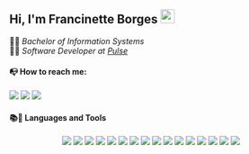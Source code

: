 ## Hi, I'm Francinette Borges <img src="https://media.giphy.com/media/hvRJCLFzcasrR4ia7z/giphy.gif" width="25px">
<!--
**borgesfran/borgesfran** is a ✨ _special_ ✨ repository because its `README.md` (this file) appears on your GitHub profile.-->
:woman_student: <i>Bachelor of Information Systems</i> <br/>
:woman_technologist: <i>Software Developer at [Pulse](https://www.linkedin.com/company/pulseoficial)</i>

#### :mailbox_with_no_mail: How to reach me:
[<img src="https://img.shields.io/badge/gmail-D14836.svg?&style=for-the-badge&logo=gmail&logoColor=white"/>](https://www.encurtador.com.br/duV14)
[<img src="https://img.shields.io/badge/linkedin-%230077B5.svg?&style=for-the-badge&logo=linkedin&logoColor=white"/>](https://www.linkedin.com/in/francinetteborges/)
[<img src="https://img.shields.io/badge/wordpress-21759B.svg?&style=for-the-badge&logo=wordpress&logoColor=white"/>](http://francinetteborges.wordpress.com/)

#### :books::wrench: Languages and Tools
<p align="center">
<img src="https://img.shields.io/badge/java-%23ED8B00.svg?&style=for-the-badge&logo=java&logoColor=white"> <img src="https://img.shields.io/badge/javascript%20-%23323330.svg?&style=for-the-badge&logo=javascript&logoColor=%23F7DF1E"> <img src="https://img.shields.io/badge/c%20-%2300599C.svg?&style=for-the-badge&logo=c&logoColor=white"> <img src="https://img.shields.io/badge/c++%20-%2300599C.svg?&style=for-the-badge&logo=c%2B%2B&logoColor=white"> <img src="https://img.shields.io/badge/dart-%230175C2.svg?&style=for-the-badge&logo=dart&logoColor=white"> <img src="https://img.shields.io/badge/python%20-%2314354C.svg?&style=for-the-badge&logo=python&logoColor=white"> <img src="https://img.shields.io/badge/html5%20-%23E34F26.svg?&style=for-the-badge&logo=html5&logoColor=white"> <img src="https://img.shields.io/badge/css3%20-%231572B6.svg?&style=for-the-badge&logo=css3&logoColor=white"> <img src="https://img.shields.io/badge/spring%20-%236DB33F.svg?&style=for-the-badge&logo=spring&logoColor=white"> <img src="https://img.shields.io/badge/react%20-%2320232a.svg?&style=for-the-badge&logo=react&logoColor=%2361DAFB"> <img src="https://img.shields.io/badge/Qt%20-%2341CD52.svg?&style=for-the-badge&logo=Qt&logoColor=white"> <img src="https://img.shields.io/badge/Flutter%20-%2302569B.svg?&style=for-the-badge&logo=Flutter&logoColor=white"> <img src="https://img.shields.io/badge/mysql-%2300f.svg?&style=for-the-badge&logo=mysql&logoColor=white"> <img src="https://img.shields.io/badge/postgres-%23316192.svg?&style=for-the-badge&logo=postgresql&logoColor=white"> <img src="https://img.shields.io/badge/bootstrap%20-%23563D7C.svg?&style=for-the-badge&logo=bootstrap&logoColor=white"> <img src="https://img.shields.io/badge/git%20-%23F05032.svg?&style=for-the-badge&logo=git&logoColor=white">
</p>






<!--Here are some ideas to get you started:

- 🔭 I’m currently working on ...
- 🌱 I’m currently learning ...
- 👯 I’m looking to collaborate on ...
- 🤔 I’m looking for help with ...
- 💬 Ask me about ...
- 📫 How to reach me: ...
- 😄 Pronouns: ...
- ⚡ Fun fact: ...
-->
